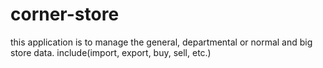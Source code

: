 # corner-store
this application is to manage the general, departmental or normal and big store data. include(import, export, buy, sell, etc.)
